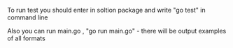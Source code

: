 To run test you should enter in soltion package and write "go test" in command line

Also you can run main.go , "go run main.go" - there will be output examples of all formats